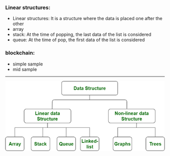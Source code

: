 ### Linear structures:
- Linear structures: It is a structure where the data is placed one after the other
- array
- stack: At the time of popping, the last data of the list is considered
- queue: At the time of pop, the first data of the list is considered

### blockchain:
- simple sample
- mid sample
------------------------------------------------------------------------------------------------
![banner](https://raw.githubusercontent.com/mehdisahraeei/data-structure/master/Linear%20structures/dendo.png)

  
